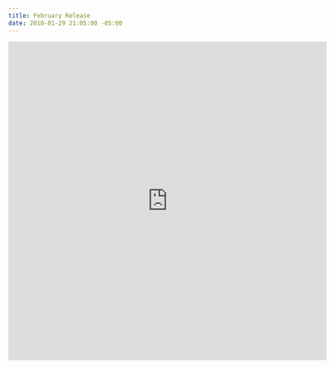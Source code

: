 ```yaml
---
title: February Release
date: 2018-01-29 21:05:00 -05:00
---
```


<div class="video-responsive">
	<iframe src="https://player.vimeo.com/video/253260381" width="640" height="640" frameborder="0" webkitallowfullscreen mozallowfullscreen allowfullscreen></iframe>
</div>
